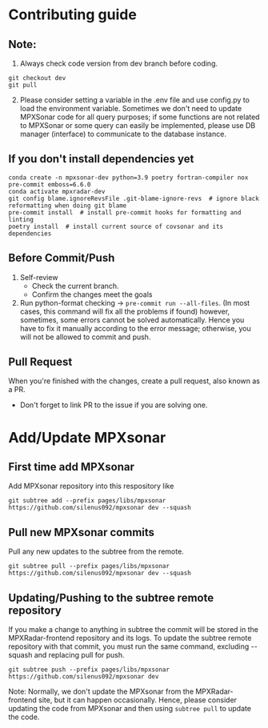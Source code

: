 
# Contributing guide

## Note:
1. Always check code version from dev branch before coding.
```
git checkout dev
git pull
```
2. Please consider setting a variable in the .env file and use config.py to load the environment variable.
Sometimes we don't need to update MPXSonar code for all query purposes; if some functions are not related to MPXSonar or some query can easily be implemented, please use DB manager (interface) to communicate to the database instance.

## If you don't install dependencies yet

```
conda create -n mpxsonar-dev python=3.9 poetry fortran-compiler nox pre-commit emboss=6.6.0
conda activate mpxradar-dev
git config blame.ignoreRevsFile .git-blame-ignore-revs  # ignore black reformatting when doing git blame
pre-commit install  # install pre-commit hooks for formatting and linting
poetry install  # install current source of covsonar and its dependencies
```

## Before Commit/Push
1. Self-review
    + Check the current branch.
    + Confirm the changes meet the goals
2. Run python-format checking -> `pre-commit run --all-files`. (In most cases, this command will fix all the problems if found) however, sometimes, some errors cannot be solved automatically. Hence
you have to fix it manually according to the error message; otherwise, you will not be allowed to commit and push.

## Pull Request
When you're finished with the changes, create a pull request, also known as a PR.
+ Don't forget to link PR to the issue if you are solving one.

# Add/Update MPXsonar

## First time add MPXsonar
Add MPXsonar repository into this respository like
```
git subtree add --prefix pages/libs/mpxsonar https://github.com/silenus092/mpxsonar dev --squash
```

## Pull new MPXsonar commits
Pull any new updates to the subtree from the remote.
```
git subtree pull --prefix pages/libs/mpxsonar https://github.com/silenus092/mpxsonar dev --squash
```

## Updating/Pushing to the subtree remote repository
If you make a change to anything in subtree the commit will be stored in the MPXRadar-frontend repository and its logs. To update the subtree remote repository with that commit, you must run the same command, excluding --squash and replacing pull for push.
```
git subtree push --prefix pages/libs/mpxsonar https://github.com/silenus092/mpxsonar dev
```

Note: Normally, we don't update the MPXsonar from the MPXRadar-frontend site, but it can happen occasionally. Hence, please consider updating the code from MPXsonar and then using `subtree pull` to update the code.
